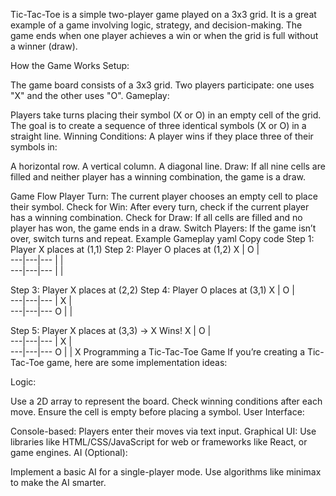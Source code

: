 Tic-Tac-Toe is a simple two-player game played on a 3x3 grid. It is a great example of a game involving logic, strategy, and decision-making. The game ends when one player achieves a win or when the grid is full without a winner (draw).

How the Game Works
Setup:

The game board consists of a 3x3 grid.
Two players participate: one uses "X" and the other uses "O".
Gameplay:

Players take turns placing their symbol (X or O) in an empty cell of the grid.
The goal is to create a sequence of three identical symbols (X or O) in a straight line.
Winning Conditions: A player wins if they place three of their symbols in:

A horizontal row.
A vertical column.
A diagonal line.
Draw: If all nine cells are filled and neither player has a winning combination, the game is a draw.

Game Flow
Player Turn: The current player chooses an empty cell to place their symbol.
Check for Win: After every turn, check if the current player has a winning combination.
Check for Draw: If all cells are filled and no player has won, the game ends in a draw.
Switch Players: If the game isn’t over, switch turns and repeat.
Example Gameplay
yaml
Copy code
Step 1: Player X places at (1,1)       Step 2: Player O places at (1,2)
   X | O |  
  ---|---|---
     |   |  
  ---|---|---
     |   |  

Step 3: Player X places at (2,2)       Step 4: Player O places at (3,1)
   X | O |  
  ---|---|---
     | X |  
  ---|---|---
   O |   |  

Step 5: Player X places at (3,3) -> X Wins!
   X | O |  
  ---|---|---
     | X |  
  ---|---|---
   O |   | X
Programming a Tic-Tac-Toe Game
If you’re creating a Tic-Tac-Toe game, here are some implementation ideas:

Logic:

Use a 2D array to represent the board.
Check winning conditions after each move.
Ensure the cell is empty before placing a symbol.
User Interface:

Console-based: Players enter their moves via text input.
Graphical UI: Use libraries like HTML/CSS/JavaScript for web or frameworks like React, or game engines.
AI (Optional):

Implement a basic AI for a single-player mode.
Use algorithms like minimax to make the AI smarter.
